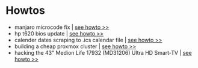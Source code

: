 # Howtos

* manjaro microcode fix | [see howto >>](./manjaro_microcode_fix.md)
* hp t620 bios update | [see howto >>](./HP_T620_Bios_update.md)
* calender dates scraping to .ics calendar file | [see howto >>](./calender_dates_scraping_to_ics_file.md)
* building a cheap proxmox cluster | [see howto >>](./cheap_proxmox_cluster.md)
* hacking the 43" Medion Life 17932 (MD31206) Ultra HD Smart-TV | [see howto >>](.hacking_medion_life_X17032_MD_21206.md)

